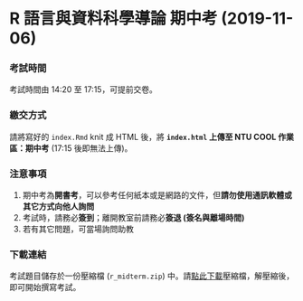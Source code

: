 # R 語言與資料科學導論 期中考 (2019-11-06)

### 考試時間

考試時間由 14:20 至 17:15，可提前交卷。

### 繳交方式

請將寫好的 `index.Rmd` knit 成 HTML 後，將 **`index.html` 上傳至 NTU COOL 作業區：期中考** (17:15 後即無法上傳)。

### 注意事項

1. 期中考為**開書考**，可以參考任何紙本或是網路的文件，但**請勿使用通訊軟體或其它方式向他人詢問**
2. 考試時，請務必**簽到**；離開教室前請務必**簽退 (簽名與離場時間)**
3. 若有其它問題，可當場詢問助教

### 下載連結

考試題目儲存於一份壓縮檔 (`r_midterm.zip`) 中。請[點此下載](https://github.com/rlads2019/midterm/raw/master/r_midterm.zip)壓縮檔，解壓縮後，即可開始撰寫考試。
